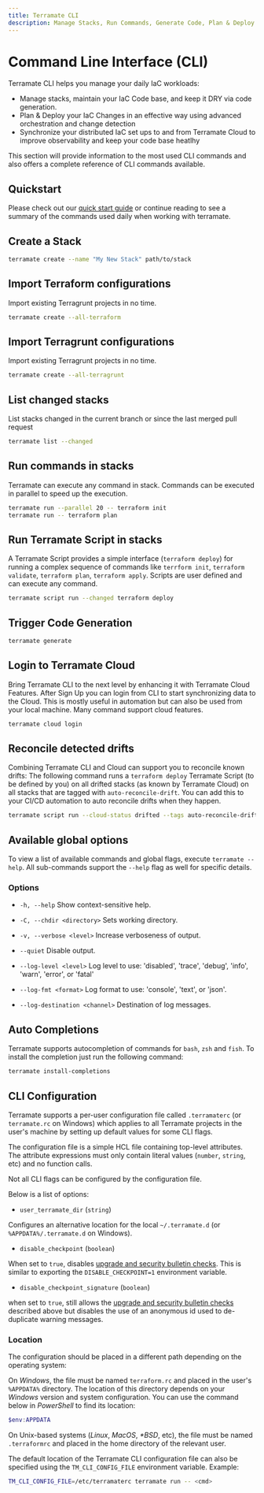 ```yaml
---
title: Terramate CLI
description: Manage Stacks, Run Commands, Generate Code, Plan & Deploy IaC and Synchronize to and from Terramate Cloud to keep our IaC healthy.
---
```


# Command Line Interface (CLI)

Terramate CLI helps you manage your daily IaC workloads:

- Manage stacks, maintain your IaC Code base, and keep it DRY via code generation.
- Plan & Deploy your IaC Changes in an effective way using advanced orchestration and change detection
- Synchronize your distributed IaC set ups to and from Terramate Cloud to improve observability and keep your code base heatlhy

This section will provide information to the most used CLI commands and also offers a complete reference of CLI commands available.

## Quickstart

Please check out our [quick start guide](../getting-started/index.md) or continue reading to see a summary of the commands used daily when working with terramate.

## Create a Stack

```bash
terramate create --name "My New Stack" path/to/stack
```

## Import Terraform configurations

Import existing Terragrunt projects in no time.

```bash
terramate create --all-terraform
```

## Import Terragrunt configurations

Import existing Terragrunt projects in no time.

```bash
terramate create --all-terragrunt
```

## List changed stacks

List stacks changed in the current branch or since the last merged pull request

```bash
terramate list --changed
```

## Run commands in stacks

Terramate can execute any command in stack.
Commands can be executed in parallel to speed up the execution.

```bash
terramate run --parallel 20 -- terraform init
terramate run -- terraform plan
```

## Run Terramate Script in stacks

A Terramate Script provides a simple interface (`terraform deploy`) for running a complex sequence of commands like `terrform init`, `terraform validate`, `terraform plan`, `terraform apply`.
Scripts are user defined and can execute any command.

```bash
terramate script run --changed terraform deploy
```

## Trigger Code Generation

```bash
terramate generate
```

## Login to Terramate Cloud

Bring Terramate CLI to the next level by enhancing it with Terramate Cloud Features.
After Sign Up you can login from CLI to start synchronizing data to the Cloud.
This is mostly useful in automation but can also be used from your local machine.
Many command support cloud features.

```bash
terramate cloud login
```

## Reconcile detected drifts

Combining Terramate CLI and Cloud can support you to reconcile known drifts:
The following command runs a `terraform deploy` Terramate Script (to be defined by you) on all drifted stacks (as known by Terramate Cloud) on all stacks that are tagged with `auto-reconcile-drift`.
You can add this to your CI/CD automation to auto reconcile drifts when they happen.

```bash
terramate script run --cloud-status drifted --tags auto-reconcile-drift terraform deploy
```

## Available global options

To view a list of available commands and global flags, execute `terramate --help`.
All sub-commands support the `--help` flag as well for specific details.

### Options

- `-h, --help` Show context-sensitive help.
- `-C, --chdir <directory>` Sets working directory.
- `-v, --verbose <level>` Increase verboseness of output.
- `--quiet` Disable output.

- `--log-level <level>` Log level to use: 'disabled', 'trace', 'debug', 'info', 'warn', 'error', or 'fatal'
- `--log-fmt <format>` Log format to use: 'console', 'text', or 'json'.
- `--log-destination <channel>` Destination of log messages.

<!-- - `--disable-check-git-untracked`      Disable git check for untracked files. -->
<!-- - `--disable-check-git-uncommitted`    Disable git check for uncommitted files. -->

## Auto Completions

Terramate supports autocompletion of commands for `bash`, `zsh` and `fish`. To
install the completion just run the following command:

```bash
terramate install-completions
```

## CLI Configuration

Terramate supports a per-user configuration file called `.terramaterc` (or
`terramate.rc` on Windows) which applies to all Terramate projects in the user's
machine by setting up default values for some CLI flags.

The configuration file is a simple HCL file containing top-level attributes.
The attribute expressions must only contain literal values (`number`, `string`,
etc) and no function calls.

Not all CLI flags can be configured by the configuration file.

Below is a list of options:

- `user_terramate_dir` (`string`)

Configures an alternative location for the local `~/.terramate.d` (or `%APPDATA%/.terramate.d`
on Windows).

- `disable_checkpoint` (`boolean`)

When set to `true`, disables [upgrade and security bulletin checks](../configuration/upgrade-check.md). This is similar to exporting the `DISABLE_CHECKPOINT=1` environment variable.

- `disable_checkpoint_signature` (`boolean`)

when set to `true`, still allows the [upgrade and security bulletin checks](../configuration/upgrade-check.md)
described above but disables the use of an anonymous id used to de-duplicate warning messages.

### Location

The configuration should be placed in a different path depending on the operating
system:

On _Windows_, the file must be named `terraform.rc` and placed in the user's
`%APPDATA%` directory. The location of this directory depends on your _Windows_
version and system configuration. You can use the command below in _PowerShell_ to
find its location:

```PowerShell
$env:APPDATA
```

On Unix-based systems (_Linux_, _MacOS_, _\*BSD_, etc), the file must be named
`.terraformrc` and placed in the home directory of the relevant user.

The default location of the Terramate CLI configuration file can also be specified
using the `TM_CLI_CONFIG_FILE` environment variable.
Example:

```bash
TM_CLI_CONFIG_FILE=/etc/terramaterc terramate run -- <cmd>
```
